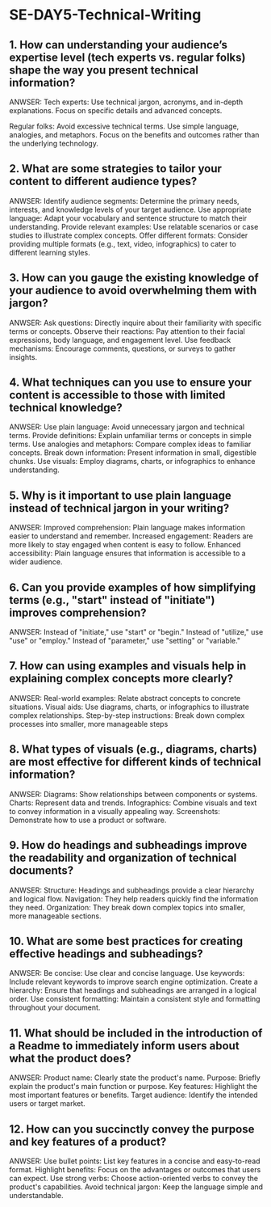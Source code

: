 # SE-DAY5-Technical-Writing
## 1. How can understanding your audience’s expertise level (tech experts vs. regular folks) shape the way you present technical information?

ANWSER:
Tech experts: Use technical jargon, acronyms, and in-depth explanations. Focus on specific details and advanced concepts.

Regular folks: Avoid excessive technical terms. Use simple language, analogies, and metaphors. Focus on the benefits and outcomes rather than the underlying technology.


## 2. What are some strategies to tailor your content to different audience types?

ANWSER:
Identify audience segments: Determine the primary needs, interests, and knowledge levels of your target audience.
Use appropriate language: Adapt your vocabulary and sentence structure to match their understanding.
Provide relevant examples: Use relatable scenarios or case studies to illustrate complex concepts.
Offer different formats: Consider providing multiple formats (e.g., text, video, infographics) to cater to different learning styles.




## 3. How can you gauge the existing knowledge of your audience to avoid overwhelming them with jargon?

ANWSER:
Ask questions: Directly inquire about their familiarity with specific terms or concepts.
Observe their reactions: Pay attention to their facial expressions, body language, and engagement level.
Use feedback mechanisms: Encourage comments, questions, or surveys to gather insights.


## 4. What techniques can you use to ensure your content is accessible to those with limited technical knowledge?

ANWSER:
Use plain language: Avoid unnecessary jargon and technical terms.
Provide definitions: Explain unfamiliar terms or concepts in simple terms.
Use analogies and metaphors: Compare complex ideas to familiar concepts.
Break down information: Present information in small, digestible chunks.
Use visuals: Employ diagrams, charts, or infographics to enhance understanding.


## 5. Why is it important to use plain language instead of technical jargon in your writing?

ANWSER:
Improved comprehension: Plain language makes information easier to understand and remember.
Increased engagement: Readers are more likely to stay engaged when content is easy to follow.
Enhanced accessibility: Plain language ensures that information is accessible to a wider audience.


## 6. Can you provide examples of how simplifying terms (e.g., "start" instead of "initiate") improves comprehension?

ANWSER:
Instead of "initiate," use "start" or "begin."
Instead of "utilize," use "use" or "employ."
Instead of "parameter," use "setting" or "variable."


## 7. How can using examples and visuals help in explaining complex concepts more clearly?

ANWSER:
Real-world examples: Relate abstract concepts to concrete situations.
Visual aids: Use diagrams, charts, or infographics to illustrate complex relationships.
Step-by-step instructions: Break down complex processes into smaller, more manageable steps


## 8. What types of visuals (e.g., diagrams, charts) are most effective for different kinds of technical information?

ANWSER:
Diagrams: Show relationships between components or systems.
Charts: Represent data and trends.
Infographics: Combine visuals and text to convey information in a visually appealing way.
Screenshots: Demonstrate how to use a product or software.


## 9. How do headings and subheadings improve the readability and organization of technical documents?

ANWSER:
Structure: Headings and subheadings provide a clear hierarchy and logical flow.
Navigation: They help readers quickly find the information they need.
Organization: They break down complex topics into smaller, more manageable sections.



## 10. What are some best practices for creating effective headings and subheadings?

ANWSER:
Be concise: Use clear and concise language.
Use keywords: Include relevant keywords to improve search engine optimization.
Create a hierarchy: Ensure that headings and subheadings are arranged in a logical order.
Use consistent formatting: Maintain a consistent style and formatting throughout your document.

## 11. What should be included in the introduction of a Readme to immediately inform users about what the product does?

ANWSER:
Product name: Clearly state the product's name.
Purpose: Briefly explain the product's main function or purpose.
Key features: Highlight the most important features or benefits.
Target audience: Identify the intended users or target market.



## 12. How can you succinctly convey the purpose and key features of a product?

ANWSER:
Use bullet points: List key features in a concise and easy-to-read format.
Highlight benefits: Focus on the advantages or outcomes that users can expect.
Use strong verbs: Choose action-oriented verbs to convey the product's capabilities.
Avoid technical jargon: Keep the language simple and understandable.







